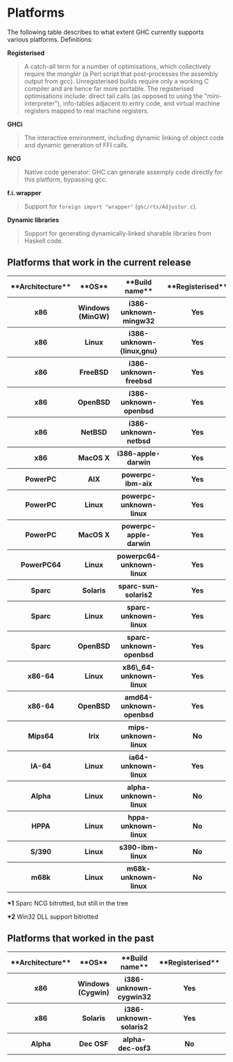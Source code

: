 # Platforms



The following table describes to what extent GHC currently supports
various platforms.  Definitions:



**Registerised**


>
>
> A catch-all term for a number of optimisations, which collectively
> require the *mangler* (a Perl script that post-processes the
> assembly output from gcc).  Unregisterised builds require only a
> working C compiler and are hence far more portable.  The
> registerised optimisations include:
> direct tail calls (as opposed to using the "mini-interpreter"),
> info-tables adjacent to entry code, and virtual machine registers mapped
> to real machine registers.
>
>


**GHCi**


>
>
> The interactive environment, including dynamic linking of object
> code and dynamic generation of FFI calls.
>
>


**NCG**


>
>
> Native code generator: GHC can generate assemply code directly for this platform, bypassing gcc.
>
>


**f.i. wrapper**


>
>
> Support for `foreign import "wrapper"` (`ghc/rts/Adjustor.c`).
>
>


**Dynamic libraries**


>
>
> Support for generating dynamically-linked sharable libraries from
> Haskell code.
>
>

## Platforms that work in the current release


<table><tr><th> **Architecture** </th>
<th> **OS** </th>
<th> **Build name** </th>
<th> **Registerised** </th>
<th> **GHCi** </th>
<th> **NCG** </th>
<th> **f.i. wrapper** </th>
<th> **Dynamic libraries** 
</th></tr>
<tr><th> x86          </th>
<th> Windows (MinGW) </th>
<th> i386-unknown-mingw32    </th>
<th> Yes          </th>
<th> Yes  </th>
<th> Yes                   </th>
<th> Yes          </th>
<th> No(\*2)            
</th></tr>
<tr><th> x86          </th>
<th> Linux           </th>
<th> i386-unknown-{linux,gnu} </th>
<th> Yes          </th>
<th> Yes  </th>
<th> Yes                   </th>
<th> Yes          </th>
<th> No                
</th></tr>
<tr><th> x86          </th>
<th> FreeBSD         </th>
<th> i386-unknown-freebsd    </th>
<th> Yes          </th>
<th> Yes  </th>
<th> Yes                   </th>
<th> Yes          </th>
<th> No                
</th></tr>
<tr><th> x86          </th>
<th> OpenBSD         </th>
<th> i386-unknown-openbsd    </th>
<th> Yes          </th>
<th> Yes  </th>
<th> Yes                   </th>
<th> Yes          </th>
<th> No                
</th></tr>
<tr><th> x86          </th>
<th> NetBSD          </th>
<th> i386-unknown-netbsd     </th>
<th> Yes          </th>
<th> Yes  </th>
<th> Yes                   </th>
<th> Yes          </th>
<th> No                
</th></tr>
<tr><th> x86          </th>
<th> MacOS X         </th>
<th> i386-apple-darwin       </th>
<th> Yes          </th>
<th> Yes  </th>
<th> Yes                   </th>
<th> Yes          </th>
<th> No                
</th></tr>
<tr><th> PowerPC      </th>
<th> AIX             </th>
<th> powerpc-ibm-aix         </th>
<th> Yes          </th>
<th>      </th>
<th> Yes                   </th>
<th> Yes          </th>
<th> No                
</th></tr>
<tr><th> PowerPC      </th>
<th> Linux           </th>
<th> powerpc-unknown-linux   </th>
<th> Yes          </th>
<th> Yes  </th>
<th> Yes                   </th>
<th> Yes          </th>
<th> No                
</th></tr>
<tr><th> PowerPC      </th>
<th> MacOS X         </th>
<th> powerpc-apple-darwin    </th>
<th> Yes          </th>
<th> Yes  </th>
<th> Yes                   </th>
<th> Yes          </th>
<th> Yes               
</th></tr>
<tr><th> PowerPC64    </th>
<th> Linux           </th>
<th> powerpc64-unknown-linux </th>
<th> Yes          </th>
<th>      </th>
<th> No                    </th>
<th> Yes          </th>
<th> No                
</th></tr>
<tr><th> Sparc        </th>
<th> Solaris         </th>
<th> sparc-sun-solaris2      </th>
<th> Yes          </th>
<th> Yes  </th>
<th> No(\*1)                </th>
<th> Yes          </th>
<th> No                
</th></tr>
<tr><th> Sparc        </th>
<th> Linux           </th>
<th> sparc-unknown-linux     </th>
<th> Yes          </th>
<th> Yes  </th>
<th> No(\*1)                </th>
<th> Yes          </th>
<th> No                
</th></tr>
<tr><th> Sparc        </th>
<th> OpenBSD         </th>
<th> sparc-unknown-openbsd   </th>
<th> Yes          </th>
<th> Yes  </th>
<th> No(\*1)                </th>
<th> Yes          </th>
<th> No                
</th></tr>
<tr><th> x86-64       </th>
<th> Linux           </th>
<th> x86\_64-unknown-linux    </th>
<th> Yes          </th>
<th> Yes  </th>
<th> Yes                   </th>
<th> Yes          </th>
<th> No                
</th></tr>
<tr><th> x86-64       </th>
<th> OpenBSD         </th>
<th> amd64-unknown-openbsd   </th>
<th> Yes          </th>
<th> Yes  </th>
<th> Yes                   </th>
<th> Yes          </th>
<th> No                
</th></tr>
<tr><th> Mips64       </th>
<th> Irix            </th>
<th> mips-unknown-linux      </th>
<th> No           </th>
<th> No   </th>
<th> No                    </th>
<th> No           </th>
<th> No                
</th></tr>
<tr><th> IA-64        </th>
<th> Linux           </th>
<th> ia64-unknown-linux      </th>
<th> Yes          </th>
<th> Yes  </th>
<th> No                    </th>
<th> Yes          </th>
<th> No                
</th></tr>
<tr><th> Alpha        </th>
<th> Linux           </th>
<th> alpha-unknown-linux     </th>
<th> No           </th>
<th> No   </th>
<th> No                    </th>
<th> Yes          </th>
<th> No                
</th></tr>
<tr><th> HPPA         </th>
<th> Linux           </th>
<th> hppa-unknown-linux      </th>
<th> No           </th>
<th> No   </th>
<th> No                    </th>
<th> No           </th>
<th> No                
</th></tr>
<tr><th> S/390        </th>
<th> Linux           </th>
<th> s390-ibm-linux          </th>
<th> No           </th>
<th> No   </th>
<th> No                    </th>
<th> No           </th>
<th> No                
</th></tr>
<tr><th> m68k         </th>
<th> Linux           </th>
<th> m68k-unknown-linux      </th>
<th> No           </th>
<th> No   </th>
<th> No                    </th>
<th> No           </th>
<th> No                
</th></tr></table>



**\*1** Sparc NCG bitrotted, but still in the tree

**\*2** Win32 DLL support bitrotted


## Platforms that worked in the past


<table><tr><th> **Architecture** </th>
<th> **OS** </th>
<th> **Build name** </th>
<th> **Registerised** </th>
<th> **GHCi** </th>
<th> **NCG** </th>
<th> **f.i. wrapper** </th>
<th> **Dynamic libraries** 
</th></tr>
<tr><th> x86          </th>
<th> Windows (Cygwin) </th>
<th> i386-unknown-cygwin32 </th>
<th> Yes          </th>
<th> No  </th>
<th> Yes                   </th>
<th> Yes          </th>
<th> No(\*2)            
</th></tr>
<tr><th> x86          </th>
<th> Solaris          </th>
<th> i386-unknown-solaris2 </th>
<th> Yes          </th>
<th> No  </th>
<th> Yes                   </th>
<th> Yes          </th>
<th> No            
</th></tr>
<tr><th> Alpha        </th>
<th> Dec OSF          </th>
<th> alpha-dec-osf3        </th>
<th> No           </th>
<th> No  </th>
<th> No                    </th>
<th> Yes          </th>
<th> No               
</th></tr></table>



